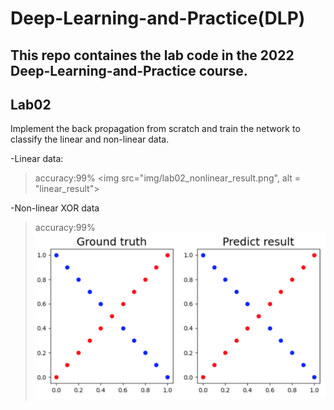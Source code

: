 # Deep-Learning-and-Practice(DLP)

This repo containes the lab code in the 2022 Deep-Learning-and-Practice course.
---
## Lab02
Implement the back propagation from scratch and train the network to classify the linear and non-linear data.

-Linear data:
>accuracy:99%
<img src="img/lab02_nonlinear_result.png", alt = "linear_result">


-Non-linear XOR data
>accuracy:99%
![nonlinear_result](img/lab02_nonlinear_result.png)

